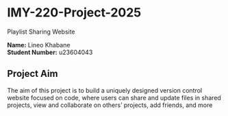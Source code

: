 # IMY-220-Project-2025
Playlist Sharing Website

**Name:** Lineo Khabane  
**Student Number:** u23604043

## Project Aim

The aim of this project is to build a uniquely designed version control website focused on code, where users can share and update files in shared projects, view and collaborate on others’ projects, add friends, and more

